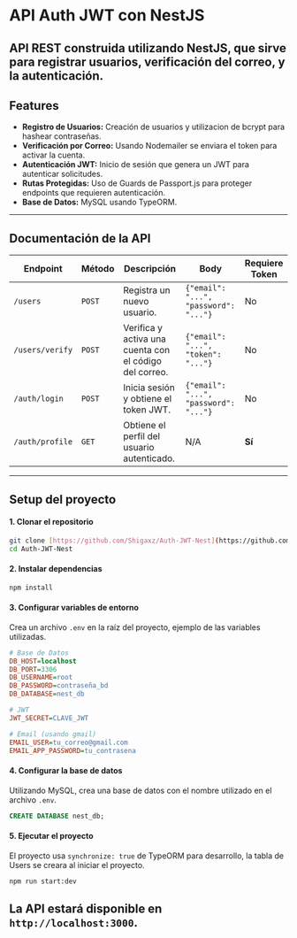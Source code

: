 # API Auth JWT con NestJS

API REST construida utilizando NestJS, que sirve para registrar usuarios, verificación del correo, y la autenticación.
---
## Features

* **Registro de Usuarios:** Creación de usuarios y utilizacion de bcrypt para hashear contraseñas.
* **Verificación por Correo:** Usando Nodemailer se enviara el token para activar la cuenta.
* **Autenticación JWT:** Inicio de sesión que genera un JWT para autenticar solicitudes.
* **Rutas Protegidas:** Uso de Guards de Passport.js para proteger endpoints que requieren autenticación.
* **Base de Datos:** MySQL usando TypeORM.
---

## Documentación de la API

| Endpoint             | Método | Descripción                                              | Body                                                        | Requiere Token |
| -------------------- | ------ | -------------------------------------------------------- | ----------------------------------------------------------- | -------------- |
| `/users`             | `POST` | Registra un nuevo usuario.                               | `{"email": "...", "password": "..."}`                       | No             |
| `/users/verify`      | `POST` | Verifica y activa una cuenta con el código del correo.   | `{"email": "...", "token": "..."}`                          | No             |
| `/auth/login`        | `POST` | Inicia sesión y obtiene el token JWT.                    | `{"email": "...", "password": "..."}`                       | No             |
| `/auth/profile`      | `GET`  | Obtiene el perfil del usuario autenticado.               | N/A                                                         | **Sí** |

---

## Setup del proyecto

#### 1. Clonar el repositorio

```bash
git clone [https://github.com/Shigaxz/Auth-JWT-Nest](https://github.com/Shigaxz/Auth-JWT-Nest)
cd Auth-JWT-Nest
```
#### 2. Instalar dependencias
```bash
npm install
```
#### 3. Configurar variables de entorno
Crea un archivo `.env` en la raíz del proyecto, ejemplo de las variables utilizadas.

```ini
# Base de Datos
DB_HOST=localhost
DB_PORT=3306
DB_USERNAME=root
DB_PASSWORD=contraseña_bd
DB_DATABASE=nest_db

# JWT
JWT_SECRET=CLAVE_JWT

# Email (usando gmail)
EMAIL_USER=tu_correo@gmail.com
EMAIL_APP_PASSWORD=tu_contrasena
```
#### 4. Configurar la base de datos
Utilizando MySQL, crea una base de datos con el nombre utilizado en el archivo `.env`.
```sql
CREATE DATABASE nest_db;
```
#### 5. Ejecutar el proyecto
El proyecto usa `synchronize: true` de TypeORM para desarrollo, la tabla de Users se creara al iniciar el proyecto.
```bash
npm run start:dev
```
La API estará disponible en `http://localhost:3000`.
---